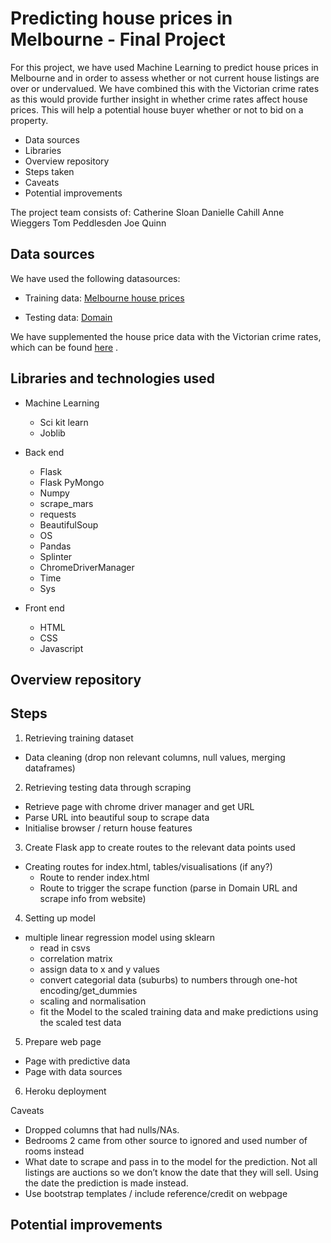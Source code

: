 # Predicting house prices in Melbourne - Final Project

For this project, we have used Machine Learning to predict house prices in Melbourne and in order to assess whether or not current house listings are over or undervalued. We have combined this with the Victorian crime rates as this would provide further insight in whether crime rates affect house prices. This will help a potential house buyer whether or not to bid on a property. 

- Data sources
- Libraries
- Overview repository
- Steps taken
- Caveats
- Potential improvements

The project team consists of:
Catherine Sloan
Danielle Cahill
Anne Wieggers
Tom Peddlesden
Joe Quinn

## Data sources 
We have used the following datasources:
- Training data:
[Melbourne house prices](https://www.kaggle.com/anthonypino/melbourne-housing-market?select=Melbourne_housing_FULL.csv)

- Testing data: 
[Domain](https://www.domain.com.au/)

We have supplemented the house price data with the Victorian crime rates, which can be found [here](https://discover.data.vic.gov.au/dataset/crime-by-location-data-table) .


## Libraries and technologies used

- Machine Learning
	- Sci kit learn
	- Joblib

- Back end
	- Flask
	- Flask PyMongo
	- Numpy	
	- scrape_mars
	- requests
	- BeautifulSoup
	- OS
	- Pandas
	- Splinter
	- ChromeDriverManager
	- Time
	- Sys

- Front end
	- HTML
	- CSS
	- Javascript


## Overview repository

## Steps

1. Retrieving training dataset
- Data cleaning (drop non relevant columns, null values, merging dataframes)

2. Retrieving testing data through scraping 
- Retrieve page with chrome driver manager and get URL
- Parse URL into beautiful soup to scrape data
- Initialise browser / return house features

3. Create Flask app to create routes to the relevant data points used
- Creating routes for index.html, tables/visualisations (if any?)
	- Route to render index.html
	- Route to trigger the scrape function (parse in Domain URL and scrape info from website)

4. Setting up model 
- multiple linear regression model using sklearn
	- read in csvs
	- correlation matrix
	- assign data to x and y values
	- convert categorial data (suburbs) to numbers through one-hot encoding/get_dummies
	- scaling and normalisation
	- fit the Model to the scaled training data and make predictions using the scaled test data

5. Prepare web page 
-	Page with predictive data
-	Page with data sources

6. Heroku deployment

Caveats
-	Dropped columns that had nulls/NAs. 
-	Bedrooms 2 came from other source to ignored and used number of rooms instead
-	What date to scrape and pass in to the model for the prediction. Not all listings are auctions so we don’t know the date that they will sell. Using the date the prediction is made instead. 
-	Use bootstrap templates / include reference/credit on webpage


## Potential improvements